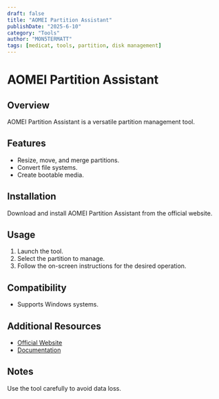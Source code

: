 ```yaml
---
draft: false
title: "AOMEI Partition Assistant"
publishDate: "2025-6-10"
category: "Tools"
author: "MON5TERMATT"
tags: [medicat, tools, partition, disk management]
---
```


# AOMEI Partition Assistant

## Overview
AOMEI Partition Assistant is a versatile partition management tool.

## Features
- Resize, move, and merge partitions.
- Convert file systems.
- Create bootable media.

## Installation
Download and install AOMEI Partition Assistant from the official website.

## Usage
1. Launch the tool.
2. Select the partition to manage.
3. Follow the on-screen instructions for the desired operation.

## Compatibility
- Supports Windows systems.

## Additional Resources
- [Official Website](https://www.aomeitech.com/partition-manager/)
- [Documentation](https://www.aomeitech.com/help/)

## Notes
Use the tool carefully to avoid data loss.